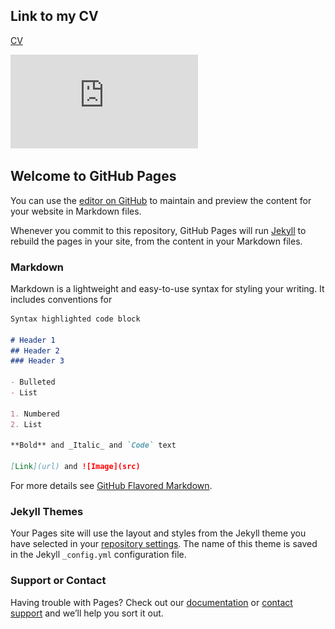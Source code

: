 ## Link to my CV
[CV](https://github.com/bobmillard/bobmillard.github.io/blob/2c8992f8d0ab2131c214af48ad7d2d4a0ad4f5d3/CV_Millard.pdf)

![CV_Millard.pdf](https://github.com/bobmillard/bobmillard.github.io/blob/2c8992f8d0ab2131c214af48ad7d2d4a0ad4f5d3/CV_Millard.pdf)

## Welcome to GitHub Pages

You can use the [editor on GitHub](https://github.com/bobmillard/bobmillard.github.io/edit/main/README.md) to maintain and preview the content for your website in Markdown files.

Whenever you commit to this repository, GitHub Pages will run [Jekyll](https://jekyllrb.com/) to rebuild the pages in your site, from the content in your Markdown files.

### Markdown

Markdown is a lightweight and easy-to-use syntax for styling your writing. It includes conventions for

```markdown
Syntax highlighted code block

# Header 1
## Header 2
### Header 3

- Bulleted
- List

1. Numbered
2. List

**Bold** and _Italic_ and `Code` text

[Link](url) and ![Image](src)
```

For more details see [GitHub Flavored Markdown](https://guides.github.com/features/mastering-markdown/).

### Jekyll Themes

Your Pages site will use the layout and styles from the Jekyll theme you have selected in your [repository settings](https://github.com/bobmillard/bobmillard.github.io/settings/pages). The name of this theme is saved in the Jekyll `_config.yml` configuration file.

### Support or Contact

Having trouble with Pages? Check out our [documentation](https://docs.github.com/categories/github-pages-basics/) or [contact support](https://support.github.com/contact) and we’ll help you sort it out.

